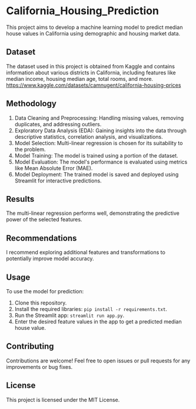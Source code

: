# California_Housing_Prediction

This project aims to develop a machine learning model to predict median house values in California using demographic and housing market data.

## Dataset

The dataset used in this project is obtained from Kaggle and contains information about various districts in California, including features like median income, housing median age, total rooms, and more.
https://www.kaggle.com/datasets/camnugent/california-housing-prices

## Methodology

1. Data Cleaning and Preprocessing: Handling missing values, removing duplicates, and addressing outliers.
2. Exploratory Data Analysis (EDA): Gaining insights into the data through descriptive statistics, correlation analysis, and visualizations.
3. Model Selection: Multi-linear regression is chosen for its suitability to the problem.
4. Model Training: The model is trained using a portion of the dataset.
5. Model Evaluation: The model's performance is evaluated using metrics like Mean Absolute Error (MAE).
6. Model Deployment: The trained model is saved and deployed using Streamlit for interactive predictions.

## Results

The multi-linear regression performs well, demonstrating the predictive power of the selected features.

## Recommendations

I recommend exploring additional features and transformations to potentially improve model accuracy.

## Usage

To use the model for prediction:

1. Clone this repository.
2. Install the required libraries: `pip install -r requirements.txt`.
3. Run the Streamlit app: `streamlit run app.py`.
4. Enter the desired feature values in the app to get a predicted median house value.

## Contributing

Contributions are welcome! Feel free to open issues or pull requests for any improvements or bug fixes.

## License

This project is licensed under the MIT License.
